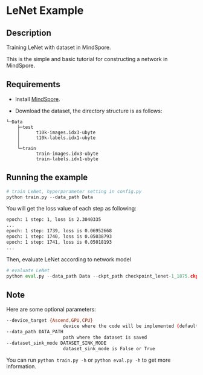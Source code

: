 # LeNet Example

## Description

Training LeNet with dataset in MindSpore.

This is the simple and basic tutorial for constructing a network in MindSpore.

## Requirements

- Install [MindSpore](https://www.mindspore.cn/install/en).

- Download the dataset, the directory structure is as follows:

```
└─Data
    ├─test
    │      t10k-images.idx3-ubyte
    │      t10k-labels.idx1-ubyte
    │
    └─train
           train-images.idx3-ubyte
           train-labels.idx1-ubyte
```

## Running the example

```python
# train LeNet, hyperparameter setting in config.py
python train.py --data_path Data
```

You will get the loss value of each step as following:

```bash
epoch: 1 step: 1, loss is 2.3040335
...
epoch: 1 step: 1739, loss is 0.06952668
epoch: 1 step: 1740, loss is 0.05038793
epoch: 1 step: 1741, loss is 0.05018193
...
```

Then, evaluate LeNet according to network model
```python
# evaluate LeNet
python eval.py --data_path Data --ckpt_path checkpoint_lenet-1_1875.ckpt
```

## Note
Here are some optional parameters:

```bash
--device_target {Ascend,GPU,CPU}
                     device where the code will be implemented (default: Ascend)
--data_path DATA_PATH
                     path where the dataset is saved
--dataset_sink_mode DATASET_SINK_MODE
                     dataset_sink_mode is False or True
```

You can run ```python train.py -h``` or ```python eval.py -h``` to get more information.
